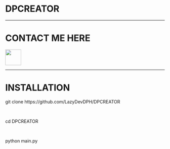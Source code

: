 # DPCREATOR

<hr>
<h1>CONTACT ME HERE</h1>

<a href="https://www.facebook.com/profile.php?id=100095071557853"><img src="https://upload.wikimedia.org/wikipedia/commons/thumb/0/05/Facebook_Logo_%282019%29.png/1024px-Facebook_Logo_%282019%29.png" width="50px"><font color="black"></font></a>

<hr>

# INSTALLATION

<p>git clone https://github.com/LazyDevDPH/DPCREATOR</p>
<br>
<p>cd DPCREATOR</p>
<br>
<p>
python main.py
</p>
